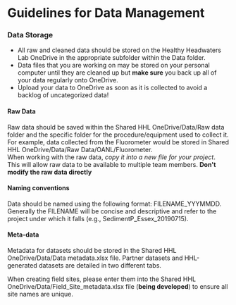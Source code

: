 # Guidelines for Data Management

### Data Storage
* All raw and cleaned data should be stored on the Healthy Headwaters Lab OneDrive in the appropriate subfolder within the Data folder. 
* Data files that you are working on may be stored on your personal computer until they are cleaned up but **make sure** you back up all of your data regularly onto OneDrive. 
* Upload your data to OneDrive as soon as it is collected to avoid a backlog of uncategorized data!

#### Raw Data
Raw data should be saved within the Shared HHL OneDrive/Data/Raw data folder and the specific folder for the procedure/equipment used to collect it. For example, data collected from the Fluorometer would be stored in Shared HHL OneDrive/Data/Raw Data/OANL/Fluorometer.   
When working with the raw data, *copy it into a new file for your project*. This will allow raw data to be available to multiple team members. **Don't modify the raw data directly**  

#### Naming conventions
Data should be named using the following format: FILENAME_YYYMMDD. Generally the FILENAME will be concise and descriptive and refer to the project under which it falls (e.g., SedimentP_Essex_20190715).

#### Meta-data
Metadata for datasets should be stored in the Shared HHL OneDrive/Data/Data metadata.xlsx file. Partner datasets and HHL-generated datasets are detailed in two different tabs.  
  
When creating field sites, please enter them into the Shared HHL OneDrive/Data/Field_Site_metadata.xlsx file (**being developed**) to ensure all site names are unique.

